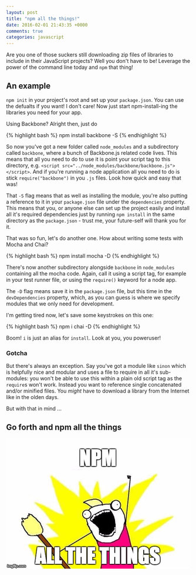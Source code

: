 ```yaml
---
layout: post
title: "npm all the things!"
date: 2016-02-01 21:43:35 +0000
comments: true
categories: javascript
---
```


Are you one of those suckers still downloading zip files of libraries to include in their JavaScript projects? Well you don't have to be! Leverage the power of the command line today and `npm` that thing!

## An example

`npm init` in your project's root and set up your `package.json`. You can use the defualts if you want! I don't care! Now just start npm-install-ing the libraries you need for your app.

Using Backbone? Alright then, just do

{% highlight bash %}
npm install backbone -S
{% endhighlight %}

So now you've got a new folder called `node_modules` and a subdirectory called `backbone`, where a bunch of Backbone.js related code lives. This means that all you need to do to use it is point your script tag to this directory, e.g. `<script src="../node_modules/backbone/backbone.js"></script>`. And if you're running a node application all you need to do is stick `require("backbone")` in you `.js` files. Look how quick and easy that was!

That `-S` flag means that as well as installing the module, you're also putting a reference to it in your `package.json` file under the `dependencies` property. This means that you, or anyone else can set up the project easily and install all it's required dependencies just by running `npm install` in the same directory as the `package.json` - trust me, your future-self will thank you for it.

That was so fun, let's do another one. How about writing some tests with Mocha and Chai?

{% highlight bash %}
npm install mocha -D
{% endhighlight %}

There's now another subdirectory alongside `backbone` in `node_modules` containing all the mocha code. Again, call it using a script tag, for example in your test runner file, or using the `require()` keyword for a node app.

The `-D` flag means save it in the `package.json` file, but this time in the `devDependencies` property, which, as you can guess is where we specify modules that we only need for development.

I'm getting tired now, let's save some keystrokes on this one:

{% highlight bash %}
npm i chai -D
{% endhighlight %}

Boom! `i` is just an alias for `install`. Look at you, you poweruser!

### Gotcha

But there's always an exception. Say you've got a module like `sinon` which is helpfully nice and modular and uses a file to require in all it's sub-modules: you won't be able to use this within a plain old script tag as the `require`s won't work. Instead you want to reference single concatenated and/or minified files. You _might_ have to download a library from the Internet like in the olden days.

But with that in mind ...

## Go forth and npm all the things

![NPM ALL THE THINGS!](/assets/allthethings.jpg "NPM ALL THE THINGS!")
